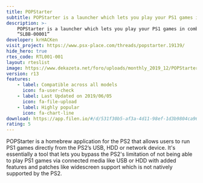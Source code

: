 ```yaml
---
title: POPStarter
subtitle: POPStarter is a launcher which lets you play your PS1 games in combination with $ony’s PS1 emulator for PS2 known as POPS
description: >- 
    POPStarter is a launcher which lets you play your PS1 games in combination with $ony’s PS1 emulator for PS2 known as “POPS” or 
    “SLBB-00001”
developer: krHACKen
visit_project: https://www.psx-place.com/threads/popstarter.19139/
hide_hero: true
rtes_code: RTL001-001
layout: rteslist
image: https://www.dekazeta.net/foro/uploads/monthly_2019_12/POPStarter-Betas-by-krHACKen.png.4398eb1570753a8eb098770d143dfd15.png
version: r13
features:
    - label: Compatible across all models
      icon: fa-user-check
    - label: Last Updated on 2019/06/05
      icon: fa-file-upload
    - label: Highly popular
      icon: fa-chart-line
download: https://app.filen.io/#/d/531f30b5-af3a-4d11-98ef-1d3b9804ca96#dowLiaVSC8k7JcZrMQpiSrJhUAcAqQKl
rating: 5
---
```


POPStarter is a homebrew application for the PS2 that allows users to run PS1 games directly from the PS2’s USB, HDD or network device. It's essentially a tool that lets you bypass the PS2's limitation of not being able to play PS1 games via connected media like USB or HDD with added features and patches like widescreen support which is not natively supported by the PS2.
